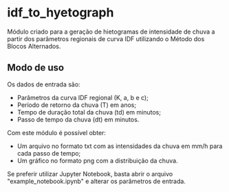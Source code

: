 # idf_to_hyetograph

Módulo criado para a geração de hietogramas de intensidade de chuva a partir dos parâmetros regionais de curva IDF utilizando o Método dos Blocos Alternados.

## Modo de uso

Os dados de entrada são:
- Parâmetros da curva IDF regional (K, a, b e c);
- Período de retorno da chuva (T) em anos;
- Tempo de duração total da chuva (td) em minutos;
- Passo de tempo da chuva (dt) em minutos.

Com este módulo é possível obter:
- Um arquivo no formato txt com as intensidades da chuva em mm/h para cada passo de tempo;
- Um gráfico no formato png com a distribuição da chuva.

Se preferir utilizar Jupyter Notebook, basta abrir o arquivo "example_notebook.ipynb" e alterar os parâmetros de entrada.
